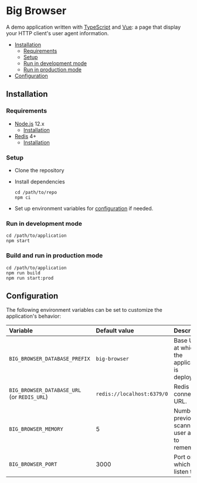 # Big Browser

A demo application written with [TypeScript](https://www.typescriptlang.org/)
and [Vue](https://vuejs.org/): a page that display your HTTP client's user agent
information.

<!-- START doctoc generated TOC please keep comment here to allow auto update -->
<!-- DON'T EDIT THIS SECTION, INSTEAD RE-RUN doctoc TO UPDATE -->


- [Installation](#installation)
  - [Requirements](#requirements)
  - [Setup](#setup)
  - [Run in development mode](#run-in-development-mode)
  - [Run in production mode](#run-in-production-mode)
- [Configuration](#configuration)

<!-- END doctoc generated TOC please keep comment here to allow auto update -->



## Installation

### Requirements

* [Node.js](https://nodejs.org) 12.x
  * [Installation](https://nodejs.org/en/download/package-manager/)
* [Redis](https://redis.io/) 4+
  * [Installation](https://www.digitalocean.com/community/tutorials/how-to-install-and-secure-redis-on-ubuntu-18-04)

### Setup

* Clone the repository
* Install dependencies

  ```
  cd /path/to/repo
  npm ci
  ```
* Set up environment variables for [configuration](#configuration) if needed.

### Run in development mode

```
cd /path/to/application
npm start
```

### Build and run in production mode

```
cd /path/to/application
npm run build
npm run start:prod
```



## Configuration

The following environment variables can be set to customize the application's behavior:

Variable                                    | Default value              | Description
:------------------------------------------ | :------------------------- | :----------------------------------------------------
`BIG_BROWSER_DATABASE_PREFIX`               | `big-browser`              | Base URL at which the application is deployed.
`BIG_BROWSER_DATABASE_URL` (or `REDIS_URL`) | `redis://localhost:6379/0` | Redis connection URL.
`BIG_BROWSER_MEMORY`                        | 5                          | Number of previously scanned user agents to remember.
`BIG_BROWSER_PORT`                          | 3000                       | Port on which to listen to.